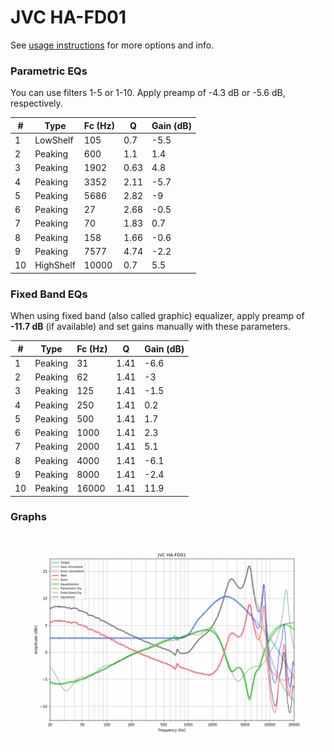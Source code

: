 # JVC HA-FD01
See [usage instructions](https://github.com/jaakkopasanen/AutoEq#usage) for more options and info.

### Parametric EQs
You can use filters 1-5 or 1-10. Apply preamp of -4.3 dB or -5.6 dB, respectively.

|   # | Type      |   Fc (Hz) |    Q |   Gain (dB) |
|-----|-----------|-----------|------|-------------|
|   1 | LowShelf  |       105 | 0.7  |        -5.5 |
|   2 | Peaking   |       600 | 1.1  |         1.4 |
|   3 | Peaking   |      1902 | 0.63 |         4.8 |
|   4 | Peaking   |      3352 | 2.11 |        -5.7 |
|   5 | Peaking   |      5686 | 2.82 |        -9   |
|   6 | Peaking   |        27 | 2.68 |        -0.5 |
|   7 | Peaking   |        70 | 1.83 |         0.7 |
|   8 | Peaking   |       158 | 1.66 |        -0.6 |
|   9 | Peaking   |      7577 | 4.74 |        -2.2 |
|  10 | HighShelf |     10000 | 0.7  |         5.5 |

### Fixed Band EQs
When using fixed band (also called graphic) equalizer, apply preamp of **-11.7 dB** (if available) and set gains manually with these parameters.

|   # | Type    |   Fc (Hz) |    Q |   Gain (dB) |
|-----|---------|-----------|------|-------------|
|   1 | Peaking |        31 | 1.41 |        -6.6 |
|   2 | Peaking |        62 | 1.41 |        -3   |
|   3 | Peaking |       125 | 1.41 |        -1.5 |
|   4 | Peaking |       250 | 1.41 |         0.2 |
|   5 | Peaking |       500 | 1.41 |         1.7 |
|   6 | Peaking |      1000 | 1.41 |         2.3 |
|   7 | Peaking |      2000 | 1.41 |         5.1 |
|   8 | Peaking |      4000 | 1.41 |        -6.1 |
|   9 | Peaking |      8000 | 1.41 |        -2.4 |
|  10 | Peaking |     16000 | 1.41 |        11.9 |

### Graphs
![](./JVC%20HA-FD01.png)
